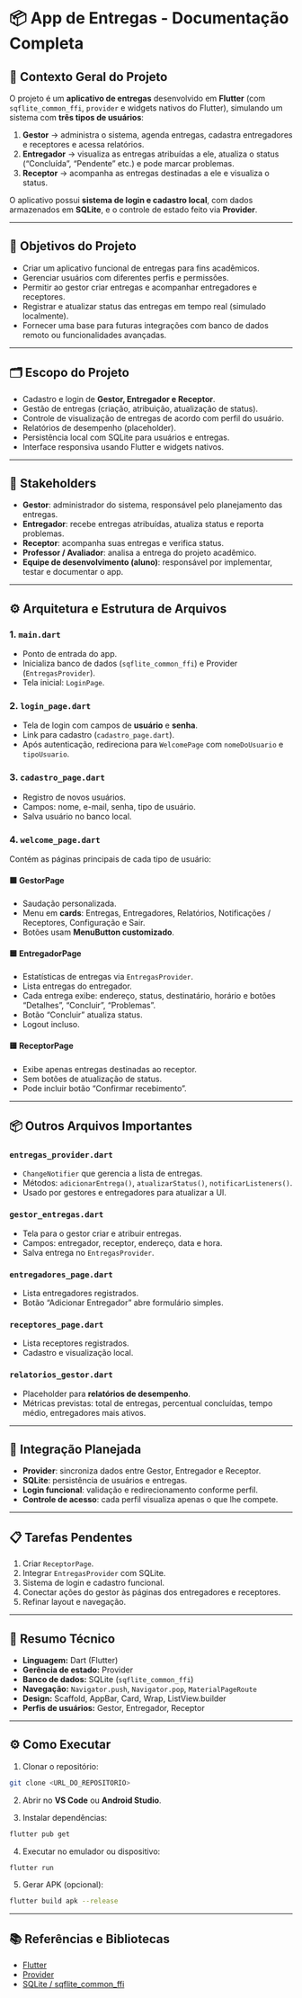 # 📦 App de Entregas - Documentação Completa

## 🧭 Contexto Geral do Projeto

O projeto é um **aplicativo de entregas** desenvolvido em **Flutter** (com `sqflite_common_ffi`, `provider` e widgets nativos do Flutter), simulando um sistema com **três tipos de usuários**:

1. **Gestor** → administra o sistema, agenda entregas, cadastra entregadores e receptores e acessa relatórios.
2. **Entregador** → visualiza as entregas atribuídas a ele, atualiza o status (“Concluída”, “Pendente” etc.) e pode marcar problemas.
3. **Receptor** → acompanha as entregas destinadas a ele e visualiza o status.

O aplicativo possui **sistema de login e cadastro local**, com dados armazenados em **SQLite**, e o controle de estado feito via **Provider**.

---

## 🎯 Objetivos do Projeto

- Criar um aplicativo funcional de entregas para fins acadêmicos.
- Gerenciar usuários com diferentes perfis e permissões.
- Permitir ao gestor criar entregas e acompanhar entregadores e receptores.
- Registrar e atualizar status das entregas em tempo real (simulado localmente).
- Fornecer uma base para futuras integrações com banco de dados remoto ou funcionalidades avançadas.

---

## 🗂 Escopo do Projeto

- Cadastro e login de **Gestor, Entregador e Receptor**.
- Gestão de entregas (criação, atribuição, atualização de status).
- Controle de visualização de entregas de acordo com perfil do usuário.
- Relatórios de desempenho (placeholder).
- Persistência local com SQLite para usuários e entregas.
- Interface responsiva usando Flutter e widgets nativos.

---

## 👥 Stakeholders

- **Gestor**: administrador do sistema, responsável pelo planejamento das entregas.
- **Entregador**: recebe entregas atribuídas, atualiza status e reporta problemas.
- **Receptor**: acompanha suas entregas e verifica status.
- **Professor / Avaliador**: analisa a entrega do projeto acadêmico.
- **Equipe de desenvolvimento (aluno)**: responsável por implementar, testar e documentar o app.

---

## ⚙ Arquitetura e Estrutura de Arquivos

### 1. `main.dart`
- Ponto de entrada do app.
- Inicializa banco de dados (`sqflite_common_ffi`) e Provider (`EntregasProvider`).
- Tela inicial: `LoginPage`.

### 2. `login_page.dart`
- Tela de login com campos de **usuário** e **senha**.
- Link para cadastro (`cadastro_page.dart`).
- Após autenticação, redireciona para `WelcomePage` com `nomeDoUsuario` e `tipoUsuario`.

### 3. `cadastro_page.dart`
- Registro de novos usuários.
- Campos: nome, e-mail, senha, tipo de usuário.
- Salva usuário no banco local.

### 4. `welcome_page.dart`
Contém as páginas principais de cada tipo de usuário:

#### 🟩 GestorPage
- Saudação personalizada.
- Menu em **cards**: Entregas, Entregadores, Relatórios, Notificações / Receptores, Configuração e Sair.
- Botões usam **MenuButton customizado**.

#### 🟦 EntregadorPage
- Estatísticas de entregas via `EntregasProvider`.
- Lista entregas do entregador.
- Cada entrega exibe: endereço, status, destinatário, horário e botões “Detalhes”, “Concluir”, “Problemas”.
- Botão “Concluir” atualiza status.
- Logout incluso.

#### 🟨 ReceptorPage
- Exibe apenas entregas destinadas ao receptor.
- Sem botões de atualização de status.
- Pode incluir botão “Confirmar recebimento”.

---

## 📦 Outros Arquivos Importantes

### `entregas_provider.dart`

* `ChangeNotifier` que gerencia a lista de entregas.
* Métodos: `adicionarEntrega()`, `atualizarStatus()`, `notificarListeners()`.
* Usado por gestores e entregadores para atualizar a UI.

### `gestor_entregas.dart`

* Tela para o gestor criar e atribuir entregas.
* Campos: entregador, receptor, endereço, data e hora.
* Salva entrega no `EntregasProvider`.

### `entregadores_page.dart`

* Lista entregadores registrados.
* Botão “Adicionar Entregador” abre formulário simples.

### `receptores_page.dart`

* Lista receptores registrados.
* Cadastro e visualização local.

### `relatorios_gestor.dart`

* Placeholder para **relatórios de desempenho**.
* Métricas previstas: total de entregas, percentual concluídas, tempo médio, entregadores mais ativos.

---

## 🔗 Integração Planejada

* **Provider**: sincroniza dados entre Gestor, Entregador e Receptor.
* **SQLite**: persistência de usuários e entregas.
* **Login funcional**: validação e redirecionamento conforme perfil.
* **Controle de acesso**: cada perfil visualiza apenas o que lhe compete.

---

## 📋 Tarefas Pendentes

1. Criar `ReceptorPage`.
2. Integrar `EntregasProvider` com SQLite.
3. Sistema de login e cadastro funcional.
4. Conectar ações do gestor às páginas dos entregadores e receptores.
5. Refinar layout e navegação.

---

## 🧠 Resumo Técnico

* **Linguagem:** Dart (Flutter)
* **Gerência de estado:** Provider
* **Banco de dados:** SQLite (`sqflite_common_ffi`)
* **Navegação:** `Navigator.push`, `Navigator.pop`, `MaterialPageRoute`
* **Design:** Scaffold, AppBar, Card, Wrap, ListView.builder
* **Perfis de usuários:** Gestor, Entregador, Receptor

---

## ⚙ Como Executar

1. Clonar o repositório:

```bash
git clone <URL_DO_REPOSITORIO>
```

2. Abrir no **VS Code** ou **Android Studio**.

3. Instalar dependências:

```bash
flutter pub get
```

4. Executar no emulador ou dispositivo:

```bash
flutter run
```

5. Gerar APK (opcional):

```bash
flutter build apk --release
```

---

## 📚 Referências e Bibliotecas

* [Flutter](https://flutter.dev/)
* [Provider](https://pub.dev/packages/provider)
* [SQLite / sqflite_common_ffi](https://pub.dev/packages/sqflite_common_ffi)
